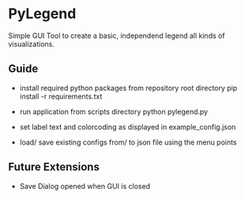 # PyLegend
Simple GUI Tool to create a basic, independend legend all kinds of visualizations.

## Guide

- install required python packages from repository root directory
  pip install -r requirements.txt

- run application from scripts directory
python pylegend.py

- set label text and colorcoding as displayed in example_config.json
- load/ save existing configs from/ to json file using the menu points

## Future Extensions

- Save Dialog opened when GUI is closed
